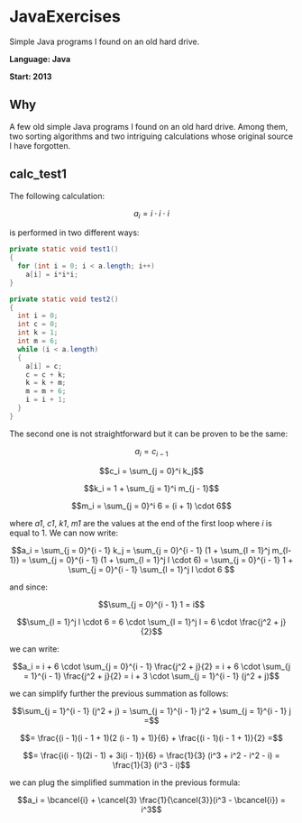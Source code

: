 # JavaExercises
Simple Java programs I found on an old hard drive.

**Language: Java**

**Start: 2013**

## Why
A few old simple Java programs I found on an old hard drive. Among them, two sorting algorithms and two intriguing calculations whose original source I have forgotten.

## calc_test1

The following calculation:

$$a_i = i \cdot i \cdot i$$

is performed in two different ways:

```java
private static void test1()
{
  for (int i = 0; i < a.length; i++)
    a[i] = i*i*i;
}

private static void test2()
{
  int i = 0;
  int c = 0;
  int k = 1;
  int m = 6;
  while (i < a.length)
  {
    a[i] = c;
    c = c + k;
    k = k + m;
    m = m + 6;
    i = i + 1;
  }
}
```

The second one is not straightforward but it can be proven to be the same:

$$a_i = c_{i - 1}$$

$$c_i = \sum_{j = 0}^i k_j$$

$$k_i = 1 + \sum_{j = 1}^i m_{j - 1}$$

$$m_i = \sum_{j = 0}^i 6 = (i + 1) \cdot 6$$

where _a1_, _c1_, _k1_, _m1_ are the values at the end of the first loop where _i_ is equal to 1. We can now write:

$$a_i = \sum_{j = 0}^{i - 1} k_j = \sum_{j = 0}^{i - 1} (1 + \sum_{l = 1}^j m_{l-1}) = \sum_{j = 0}^{i - 1} (1 + \sum_{l = 1}^j l \cdot 6) = \sum_{j = 0}^{i - 1} 1 + \sum_{j = 0}^{i - 1} \sum_{l = 1}^j l \cdot 6 $$

and since:

$$\sum_{j = 0}^{i - 1} 1 = i$$

$$\sum_{l = 1}^j l \cdot 6 = 6 \cdot \sum_{l = 1}^j l = 6 \cdot \frac{j^2 + j}{2}$$

we can write:

$$a_i = i + 6 \cdot \sum_{j = 0}^{i - 1} \frac{j^2 + j}{2} = i + 6 \cdot \sum_{j = 1}^{i - 1} \frac{j^2 + j}{2} = i + 3 \cdot \sum_{j = 1}^{i - 1} (j^2 + j)$$

we can simplify further the previous summation as follows:

$$\sum_{j = 1}^{i - 1} (j^2 + j) = \sum_{j = 1}^{i - 1} j^2 + \sum_{j = 1}^{i - 1} j =$$

$$= \frac{(i - 1)(i - 1 + 1)(2 (i - 1) + 1)}{6} + \frac{(i - 1)(i - 1 + 1)}{2} =$$

$$= \frac{i(i - 1)(2i - 1) + 3i(i - 1)}{6} = \frac{1}{3} (i^3 + i^2 - i^2 - i) = \frac{1}{3} (i^3 - i)$$

we can plug the simplified summation in the previous formula:

$$a_i = \bcancel{i} + \cancel{3} \frac{1}{\cancel{3}}(i^3 - \bcancel{i}) = i^3$$

